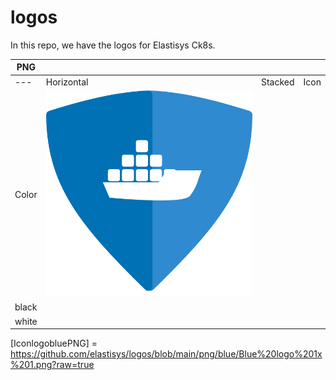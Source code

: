 # logos
In this repo, we have the logos for Elastisys Ck8s. 

PNG | | | | 
------ |------ |------ |------ | 
---|Horizontal | Stacked | Icon
Color  | ![]( https://github.com/elastisys/logos/blob/main/png/blue/Blue%20logo%201x%201.png?raw=true)
black  |
white  |


[IconlogobluePNG] = https://github.com/elastisys/logos/blob/main/png/blue/Blue%20logo%201x%201.png?raw=true

